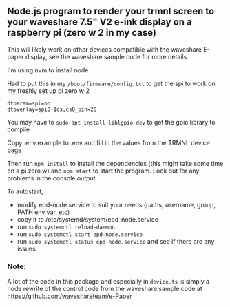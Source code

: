 ## Node.js program to render your trmnl screen to your waveshare 7.5" V2 e-ink display on a raspberry pi (zero w 2 in my case)

This will likely work on other devices compatible with the waveshare E-paper display, see the waveshare sample code for more details

I'm using nvm to install node

Had to put this in my `/boot/firmware/config.txt` to get the spi to work on my freshly set up pi zero w 2

```
dtparam=spi=on
dtoverlay=spi0-1cs,cs0_pin=28
```

You may have to `sudo apt install liblgpio-dev` to get the gpio library to compile

Copy .env.example to .env and fill in the values from the TRMNL device page

Then run `npm install` to install the dependencies (this might take some time on a pi zero w) and `npm start` to start the program. Look out for any problems in the console output.

To autostart, 
* modify epd-node.service to suit your needs (paths, username, group, PATH env var, etc)
* copy it to /etc/systemd/system/epd-node.service
* run `sudo systemctl reload-daemon`
* run `sudo systemctl start epd-node.service`
* run `sudo systemctl status epd-node.service` and see if there are any issues

### Note:

A lot of the code in this package and especially in `device.ts` is simply a node rewrite of the control code from the waveshare sample code at https://github.com/waveshareteam/e-Paper 
